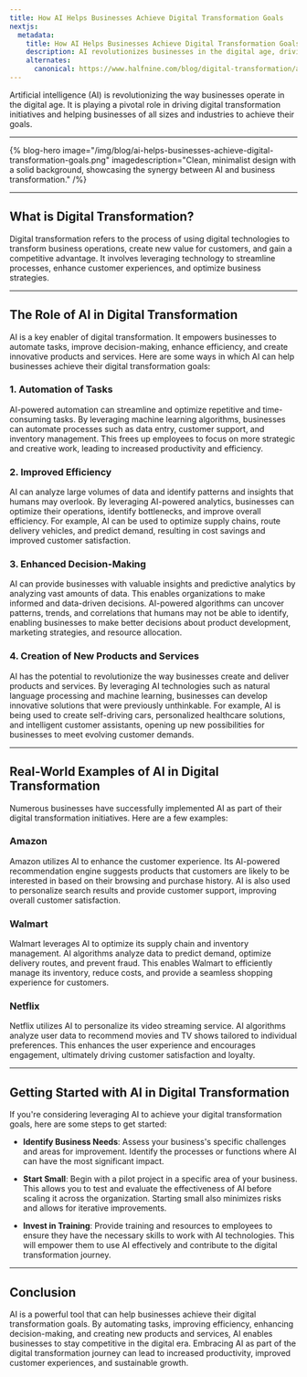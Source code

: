 ```yaml
---
title: How AI Helps Businesses Achieve Digital Transformation Goals
nextjs:
  metadata:
    title: How AI Helps Businesses Achieve Digital Transformation Goals  - Halfnine
    description: AI revolutionizes businesses in the digital age, driving digital transformation and helping businesses achieve their goals.
    alternates:
      canonical: https://www.halfnine.com/blog/digital-transformation/ai-helps-businesses-achieve-digital-transformation-goals
---
```


Artificial intelligence (AI) is revolutionizing the way businesses operate in the digital age. It is playing a pivotal role in driving digital transformation initiatives and helping businesses of all sizes and industries to achieve their goals.

---

{% blog-hero image="/img/blog/ai-helps-businesses-achieve-digital-transformation-goals.png" imagedescription="Clean, minimalist design with a solid background, showcasing the synergy between AI and business transformation." /%}

---

## What is Digital Transformation?

Digital transformation refers to the process of using digital technologies to transform business operations, create new value for customers, and gain a competitive advantage. It involves leveraging technology to streamline processes, enhance customer experiences, and optimize business strategies.

---

## The Role of AI in Digital Transformation

AI is a key enabler of digital transformation. It empowers businesses to automate tasks, improve decision-making, enhance efficiency, and create innovative products and services. Here are some ways in which AI can help businesses achieve their digital transformation goals:

### 1. Automation of Tasks

AI-powered automation can streamline and optimize repetitive and time-consuming tasks. By leveraging machine learning algorithms, businesses can automate processes such as data entry, customer support, and inventory management. This frees up employees to focus on more strategic and creative work, leading to increased productivity and efficiency.

### 2. Improved Efficiency

AI can analyze large volumes of data and identify patterns and insights that humans may overlook. By leveraging AI-powered analytics, businesses can optimize their operations, identify bottlenecks, and improve overall efficiency. For example, AI can be used to optimize supply chains, route delivery vehicles, and predict demand, resulting in cost savings and improved customer satisfaction.

### 3. Enhanced Decision-Making

AI can provide businesses with valuable insights and predictive analytics by analyzing vast amounts of data. This enables organizations to make informed and data-driven decisions. AI-powered algorithms can uncover patterns, trends, and correlations that humans may not be able to identify, enabling businesses to make better decisions about product development, marketing strategies, and resource allocation.

### 4. Creation of New Products and Services

AI has the potential to revolutionize the way businesses create and deliver products and services. By leveraging AI technologies such as natural language processing and machine learning, businesses can develop innovative solutions that were previously unthinkable. For example, AI is being used to create self-driving cars, personalized healthcare solutions, and intelligent customer assistants, opening up new possibilities for businesses to meet evolving customer demands.

---

## Real-World Examples of AI in Digital Transformation

Numerous businesses have successfully implemented AI as part of their digital transformation initiatives. Here are a few examples:

### Amazon

Amazon utilizes AI to enhance the customer experience. Its AI-powered recommendation engine suggests products that customers are likely to be interested in based on their browsing and purchase history. AI is also used to personalize search results and provide customer support, improving overall customer satisfaction.

### Walmart

Walmart leverages AI to optimize its supply chain and inventory management. AI algorithms analyze data to predict demand, optimize delivery routes, and prevent fraud. This enables Walmart to efficiently manage its inventory, reduce costs, and provide a seamless shopping experience for customers.

### Netflix

Netflix utilizes AI to personalize its video streaming service. AI algorithms analyze user data to recommend movies and TV shows tailored to individual preferences. This enhances the user experience and encourages engagement, ultimately driving customer satisfaction and loyalty.

---

## Getting Started with AI in Digital Transformation

If you're considering leveraging AI to achieve your digital transformation goals, here are some steps to get started:

 - **Identify Business Needs**: Assess your business's specific challenges and areas for improvement. Identify the processes or functions where AI can have the most significant impact.

 - **Start Small**: Begin with a pilot project in a specific area of your business. This allows you to test and evaluate the effectiveness of AI before scaling it across the organization. Starting small also minimizes risks and allows for iterative improvements.

 - **Invest in Training**: Provide training and resources to employees to ensure they have the necessary skills to work with AI technologies. This will empower them to use AI effectively and contribute to the digital transformation journey.

---

## Conclusion

AI is a powerful tool that can help businesses achieve their digital transformation goals. By automating tasks, improving efficiency, enhancing decision-making, and creating new products and services, AI enables businesses to stay competitive in the digital era. Embracing AI as part of the digital transformation journey can lead to increased productivity, improved customer experiences, and sustainable growth.